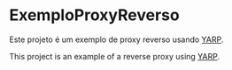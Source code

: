 # ExemploProxyReverso

Este projeto é um exemplo de proxy reverso usando [YARP](https://github.com/microsoft/reverse-proxy).


This project is an example of a reverse proxy using [YARP](https://github.com/microsoft/reverse-proxy).
